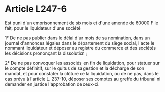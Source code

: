 # Article L247-6

Est puni d'un emprisonnement de six mois et d'une amende de 60000 F le fait, pour le liquidateur d'une société :

1° De ne pas publier dans le délai d'un mois de sa nomination, dans un journal d'annonces légales dans le département du siège social, l'acte le nommant liquidateur et déposer au registre du commerce et des sociétés les décisions prononçant la dissolution ;

2° De ne pas convoquer les associés, en fin de liquidation, pour statuer sur le compte définitif, sur le quitus de sa gestion et la décharge de son mandat, et pour constater la clôture de la liquidation, ou de ne pas, dans le cas prévu à l'article L. 237-10, déposer ses comptes au greffe du tribunal ni demander en justice l'approbation de ceux-ci.
